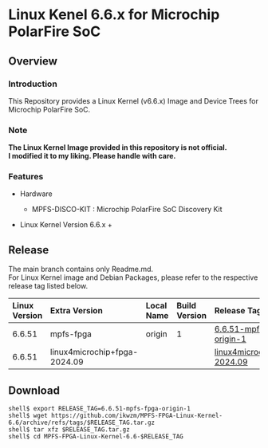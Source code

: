 Linux Kenel 6.6.x for Microchip PolarFire SoC
====================================================================================

Overview
------------------------------------------------------------------------------------

### Introduction

This Repository provides a Linux Kernel (v6.6.x) Image and Device Trees for Microchip PolarFire SoC.

### Note

**The Linux Kernel Image provided in this repository is not official.**    
**I modified it to my liking. Please handle with care.**    

### Features

* Hardware
  + MPFS-DISCO-KIT : Microchip PolarFire SoC Discovery Kit

* Linux Kernel Version 6.6.x
  + 

Release
------------------------------------------------------------------------------------

The main branch contains only Readme.md.     
For Linux Kernel image and Debian Packages, please refer to the respective release tag listed below.

| Linux Version | Extra Version    | Local Name    | Build Version | Release Tag |
|:--------------|:-----------------|:--------------|:--------------|:------------|
| 6.6.51        | mpfs-fpga        | origin        | 1             | [6.6.51-mpfs-fpga-origin-1](https://github.com/ikwzm/MPFS-FPGA-Linux-Kernel-6.6/tree/6.6.51-mpfs-fpga-origin-1)
| 6.6.51        | linux4microchip+fpga-2024.09 |   |               | [linux4microchip+fpga-2024.09](https://github.com/ikwzm/MPFS-FPGA-Linux-Kernel-6.6/tree/linux4microchip%2Bfpga-2024.09)

Download
------------------------------------------------------------------------------------

```console
shell$ export RELEASE_TAG=6.6.51-mpfs-fpga-origin-1
shell$ wget https://github.com/ikwzm/MPFS-FPGA-Linux-Kernel-6.6/archive/refs/tags/$RELEASE_TAG.tar.gz
shell$ tar xfz $RELEASE_TAG.tar.gz
shell$ cd MPFS-FPGA-Linux-Kernel-6.6-$RELEASE_TAG
```

